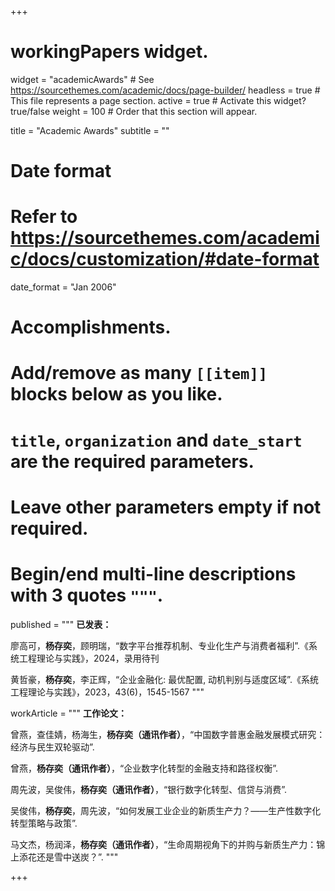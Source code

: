 +++
# workingPapers widget.
widget = "academicAwards"  # See https://sourcethemes.com/academic/docs/page-builder/
headless = true  # This file represents a page section.
active = true  # Activate this widget? true/false
weight = 100  # Order that this section will appear.

title = "Academic Awards"
subtitle = ""

# Date format
#   Refer to https://sourcethemes.com/academic/docs/customization/#date-format
date_format = "Jan 2006"

# Accomplishments.
#   Add/remove as many `[[item]]` blocks below as you like.
#   `title`, `organization` and `date_start` are the required parameters.
#   Leave other parameters empty if not required.
#   Begin/end multi-line descriptions with 3 quotes `"""`.

published = """
**已发表：**

廖高可，**杨存奕**，顾明瑞，“数字平台推荐机制、专业化生产与消费者福利”.《系统工程理论与实践》，2024，录用待刊

黄哲豪，**杨存奕**，李正辉，“企业金融化: 最优配置, 动机判别与适度区域”.《系统工程理论与实践》，2023，43(6)，1545-1567
"""

workArticle = """
**工作论文：**

曾燕，查佳婧，杨海生，**杨存奕（通讯作者）**，“中国数字普惠金融发展模式研究：经济与民生双轮驱动”. 

曾燕，**杨存奕（通讯作者）**，“企业数字化转型的金融支持和路径权衡”. 

周先波，吴俊伟，**杨存奕（通讯作者）**，“银行数字化转型、信贷与消费”. 

吴俊伟，**杨存奕**，周先波，“如何发展工业企业的新质生产力？——生产性数字化转型策略与政策”. 

马文杰，杨润泽，**杨存奕（通讯作者）**，“生命周期视角下的并购与新质生产力：锦上添花还是雪中送炭？”. 
"""

+++
